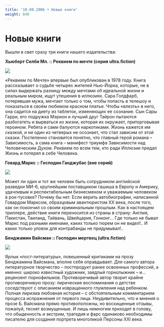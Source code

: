 ```yaml
---
title: '10.09.2006 • Новые книги'
weight: 840
---
```


# Новые книги

Вышли в свет сразу три книги нашего издательства:

__Хьюберт Селби Мл. :: Реквием по мечте (серия ultra.fiction)__

![](/img/selby_cover_150.jpg)

«Реквием по Мечте» впервые был опубликован в 1978 году. Книга рассказывает о судьбе четырех жителей Нью-Йорка, которые, не в силах выдержать разницу между мечтами об идеальной жизни и реальным миром, ищут утешения в иллюзиях. Сара Голдфарб, потерявшая мужа, мечтает только о том, чтобы попасть в телешоу и показаться в своём любимом красном платье. Чтобы «влезть» в него, она садится на диету из таблеток, изменяющих ее сознание. Сын Сары Гарри, его подружка Мэрион и лучший друг Тайрон пытаются разбогатеть и вырваться из жизни, которая их окружает, приторговывая героином. Ребята и сами балуются наркотиками. Жизнь кажется им сказкой, и ни один из четверых не осознает, что стал зависим от этой сказки. Постепенно становится понятно, что главный герой романа – Зависимость, а сама книга – манифест триумфа Зависимости над Человеческим Духом. Реквием по всем тем, кто ради Иллюзии предал Жизнь и потерял в себе Человека.

__Говард Маркс :: Господин Ганджубас (вне серий)__

![](/img/govardmarks150.jpg)

Может ли один и тот же человек быть сотрудником английской разведки МИ-6, крупнейшим поставщиком гашиша в Европу и Америку, удачливым и респектабельным бизнесменом и уважаемым человеком в рок-тусовке? Почему бы нет. Если верить автобиографии, написанной Говардом Марксом, образцовым авантюристом ХХ века, после того, как он покончил со своим криминальным прошлым. Как в настоящем триллере, действие книги переносится из страны в страну: Англия, Пакистан, Таиланд, Тайвань, Швейцария, Гонконг… Где только не бывал Маркс под разными именами, каких только тюрем он не видел!.. И каких только уловок для контрабанды не придумывал!..


__Бенджамин Вайсман :: Господин мертвец (ultra.fiction)__

![](/img/weissman150.jpg)

Ярлык «пост-литературы», повешенный критиками на прозу Бенджамина Вайсмана, вполне себя оправдывает. Для самого автора литературное творчество – постпродукт ранее освоенных профессий, а именно: широко известный художник, заядлый горнолыжник – и… рецензент порнофильмов. Противоречивый автор творит крайне противоречивую прозу: лирические воспоминания о детстве соседствуют с описанием извращенного глумления над ребенком. Полная лиризма любовная история – с обстоятельным комментарием процесса испражнения от первого лица. Неудивительно, что и мнения о прозе Б. Вайсмана прямо противоположны, но восхищенные отзывы, пожалуй, теснят возмущенные. И лишь немногим приходит в голову, что обыденность и экстрим, трагедия и фарс одинаково необходимы писателю для создания портрета многоликой Персоны XXI века.